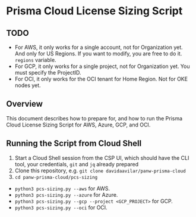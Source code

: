 # Prisma Cloud License Sizing Script

## TODO

- For AWS, it only works for a single account, not for Organization yet. And only for US Regions. If you want to modify, you are free to do it. ```regions``` variable.
- For GCP, it only works for a single project, not for Organization yet. You must specify the ProjectID.
- For OCI, it only works for the OCI tenant for Home Region. Not for OKE nodes yet.

## Overview

This document describes how to prepare for, and how to run the Prisma Cloud License Sizing Script for AWS, Azure, GCP, and OCI.

## Running the Script from Cloud Shell

1. Start a Cloud Shell session from the CSP UI, which should have the CLI tool, your credentials, ```git``` and ``jq`` already prepared
2. Clone this repository, e.g. ```git clone davidaavilar/panw-prisma-cloud```
3. ```cd panw-prisma-cloud/pcs-sizing```
- ```python3 pcs-sizing.py --aws``` for AWS.
- ```python3 pcs-sizing.py --azure``` for Azure.
- ```python3 pcs-sizing.py --gcp --project <GCP_PROJECT>``` for GCP.
- ```python3 pcs-sizing.py --oci``` for OCI.